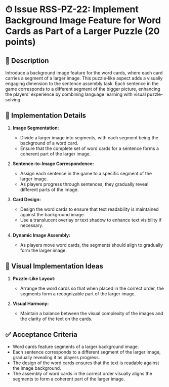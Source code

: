 # ⏱ Issue RSS-PZ-22: Implement Background Image Feature for Word Cards as Part of a Larger Puzzle (20 points)

## 📝 Description

Introduce a background image feature for the word cards, where each card carries a segment of a larger image. This puzzle-like aspect adds a visually engaging dimension to the sentence assembly task. Each sentence in the game corresponds to a different segment of the bigger picture, enhancing the players' experience by combining language learning with visual puzzle-solving.

## 🔨 Implementation Details

1. **Image Segmentation:**

   - Divide a larger image into segments, with each segment being the background of a word card.
   - Ensure that the complete set of word cards for a sentence forms a coherent part of the larger image.

2. **Sentence-to-Image Correspondence:**

   - Assign each sentence in the game to a specific segment of the larger image.
   - As players progress through sentences, they gradually reveal different parts of the image.

3. **Card Design:**

   - Design the word cards to ensure that text readability is maintained against the background image.
   - Use a translucent overlay or text shadow to enhance text visibility if necessary.

4. **Dynamic Image Assembly:**
   - As players move word cards, the segments should align to gradually form the larger image.

## 🎨 Visual Implementation Ideas

1. **Puzzle-Like Layout:**

   - Arrange the word cards so that when placed in the correct order, the segments form a recognizable part of the larger image.

2. **Visual Harmony:**
   - Maintain a balance between the visual complexity of the images and the clarity of the text on the cards.

## ✅ Acceptance Criteria

- Word cards feature segments of a larger background image.
- Each sentence corresponds to a different segment of the larger image, gradually revealing it as players progress.
- The design of the word cards ensures that the text is readable against the image background.
- The assembly of word cards in the correct order visually aligns the segments to form a coherent part of the larger image.
